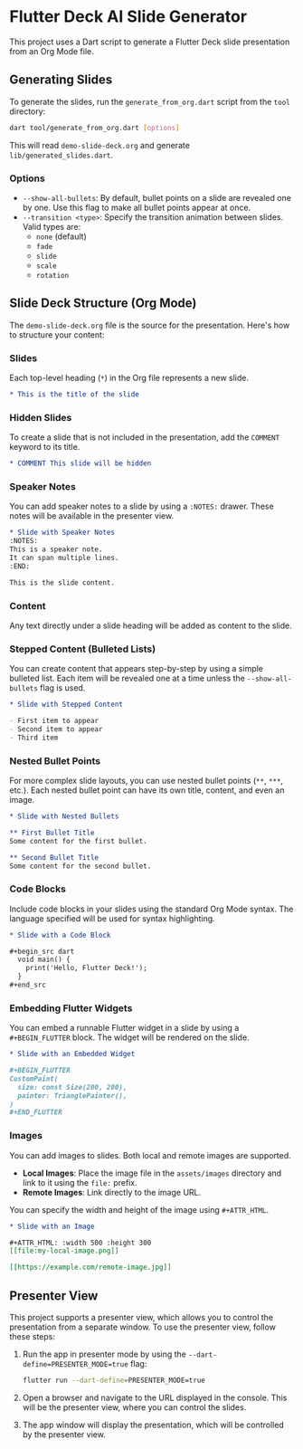 # Flutter Deck AI Slide Generator

This project uses a Dart script to generate a Flutter Deck slide presentation from an Org Mode file.

## Generating Slides

To generate the slides, run the `generate_from_org.dart` script from the `tool` directory:

```bash
dart tool/generate_from_org.dart [options]
```

This will read `demo-slide-deck.org` and generate `lib/generated_slides.dart`.

### Options

- `--show-all-bullets`: By default, bullet points on a slide are revealed one by one. Use this flag to make all bullet points appear at once.
- `--transition <type>`: Specify the transition animation between slides. Valid types are:
  - `none` (default)
  - `fade`
  - `slide`
  - `scale`
  - `rotation`

## Slide Deck Structure (Org Mode)

The `demo-slide-deck.org` file is the source for the presentation. Here's how to structure your content:

### Slides

Each top-level heading (`*`) in the Org file represents a new slide.

```org
* This is the title of the slide
```

### Hidden Slides

To create a slide that is not included in the presentation, add the `COMMENT` keyword to its title.

```org
* COMMENT This slide will be hidden
```

### Speaker Notes

You can add speaker notes to a slide by using a `:NOTES:` drawer. These notes will be available in the presenter view.

```org
* Slide with Speaker Notes
:NOTES:
This is a speaker note.
It can span multiple lines.
:END:

This is the slide content.
```

### Content

Any text directly under a slide heading will be added as content to the slide.

### Stepped Content (Bulleted Lists)

You can create content that appears step-by-step by using a simple bulleted list. Each item will be revealed one at a time unless the `--show-all-bullets` flag is used.

```org
* Slide with Stepped Content

- First item to appear
- Second item to appear
- Third item
```

### Nested Bullet Points

For more complex slide layouts, you can use nested bullet points (`**`, `***`, etc.). Each nested bullet point can have its own title, content, and even an image.

```org
* Slide with Nested Bullets

** First Bullet Title
Some content for the first bullet.

** Second Bullet Title
Some content for the second bullet.
```

### Code Blocks

Include code blocks in your slides using the standard Org Mode syntax. The language specified will be used for syntax highlighting.

```org
* Slide with a Code Block

#+begin_src dart
  void main() {
    print('Hello, Flutter Deck!');
  }
#+end_src
```

### Embedding Flutter Widgets

You can embed a runnable Flutter widget in a slide by using a `#+BEGIN_FLUTTER` block. The widget will be rendered on the slide.

```org
* Slide with an Embedded Widget

#+BEGIN_FLUTTER
CustomPaint(
  size: const Size(200, 200),
  painter: TrianglePainter(),
)
#+END_FLUTTER
```

### Images

You can add images to slides. Both local and remote images are supported.

- **Local Images**: Place the image file in the `assets/images` directory and link to it using the `file:` prefix.
- **Remote Images**: Link directly to the image URL.

You can specify the width and height of the image using `#+ATTR_HTML`.

```org
* Slide with an Image

#+ATTR_HTML: :width 500 :height 300
[[file:my-local-image.png]]

[[https://example.com/remote-image.jpg]]
```

## Presenter View

This project supports a presenter view, which allows you to control the presentation from a separate window. To use the presenter view, follow these steps:

1.  Run the app in presenter mode by using the `--dart-define=PRESENTER_MODE=true` flag:

    ```bash
    flutter run --dart-define=PRESENTER_MODE=true
    ```

2.  Open a browser and navigate to the URL displayed in the console. This will be the presenter view, where you can control the slides.

3.  The app window will display the presentation, which will be controlled by the presenter view.
